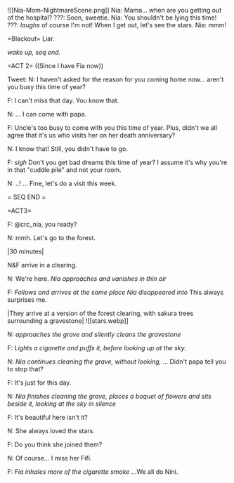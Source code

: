 ![[Nia-Mom-NightmareScene.png]]
Nia: Mama... when are you getting out of the hospital?
???: Soon, sweetie.
Nia: You shouldn't be lying this time!
???: *laughs* of course I'm not! When I get out, let's see the stars.
Nia: mmm!

=Blackout=
Liar.

*wake up, seq end.*

=ACT 2=
((Since I have Fia now))

Tweet:
N: I haven't asked for the reason for you coming home now... aren't you busy this time of year?

F: I can't miss that day. You know that.

N: ... I can come with papa.

F: Uncle's too busy to come with you this time of year. Plus, didn't we all agree that it's us who visits her on her death anniversary?

N: I know that! Still, you didn't have to go.

F: *sigh* Don't you get bad dreams this time of year? I assume it's why you're in that "cuddle pile" and not your room.

N: ..! ... Fine, let's do a visit this week.

= SEQ END =

=ACT3=

F: @crc_nia, you ready?

N: mmh. Let's go to the forest.

|30 minutes|

N&F arrive in a clearing.

N: We're here. *Nia approaches and vanishes in thin air*

F: *Follows and arrives at the same place Nia disappeared into* This always surprises me.

|They arrive at a version of the forest clearing, with sakura trees surrounding a gravestone|
![[stars.webp]]

N: *approaches the grave and silently cleans the gravestone*

F: *Lights a cigarette and puffs it, before looking up at the sky.*

N: *Nia continues cleaning the grave, without looking,* ... Didn't papa tell you to stop that?

F: It's just for this day.

N: *Nia finishes cleaning the grave, places a boquet of flowers and sits beside it, looking at the sky in silence*

F: It's beautiful here isn't it?

N: She always loved the stars.

F: Do you think she joined them?

N: Of course... I miss her Fifi.

F: *Fia inhales more of the cigarette smoke* ...We all do Nini.

















